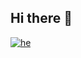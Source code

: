 ## Hi there 👋

<!--
**LeahShl/LeahShl** is a ✨ _special_ ✨ repository because its `README.md` (this file) appears on your GitHub profile.

Here are some ideas to get you started:

- 🔭 I’m currently working on ...
- 🌱 I’m currently learning ...
- 👯 I’m looking to collaborate on ...
- 🤔 I’m looking for help with ...
- 💬 Ask me about ...
- 📫 How to reach me: ...
- 😄 Pronouns: ...
- ⚡ Fun fact: ...
-->
[![he](https://img.shields.io/badge/he-%D7%A2%D7%91%D7%A8%D7%99%D7%AA-green.svg)](https://github.com/LeahShl/LeahShl/blob/main/README.he.md)
